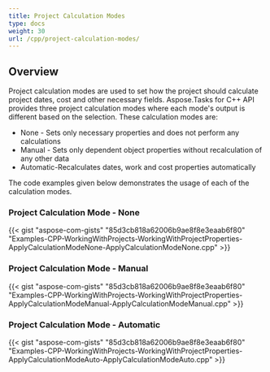 ```yaml
---
title: Project Calculation Modes
type: docs
weight: 30
url: /cpp/project-calculation-modes/
---
```


## **Overview**
Project calculation modes are used to set how the project should calculate project dates, cost and other necessary fields. Aspose.Tasks for C++ API provides three project calculation modes where each mode's output is different based on the selection. These calculation modes are:

- None - Sets only necessary properties and does not perform any calculations
- Manual - Sets only dependent object properties without recalculation of any other data
- Automatic-Recalculates dates, work and cost properties automatically

The code examples given below demonstrates the usage of each of the calculation modes.
### **Project Calculation Mode - None**
{{< gist "aspose-com-gists" "85d3cb818a62006b9ae8f8e3eaab6f80" "Examples-CPP-WorkingWithProjects-WorkingWithProjectProperties-ApplyCalculationModeNone-ApplyCalculationModeNone.cpp" >}}
### **Project Calculation Mode - Manual**
{{< gist "aspose-com-gists" "85d3cb818a62006b9ae8f8e3eaab6f80" "Examples-CPP-WorkingWithProjects-WorkingWithProjectProperties-ApplyCalculationModeManual-ApplyCalculationModeManual.cpp" >}}
### **Project Calculation Mode - Automatic**
{{< gist "aspose-com-gists" "85d3cb818a62006b9ae8f8e3eaab6f80" "Examples-CPP-WorkingWithProjects-WorkingWithProjectProperties-ApplyCalculationModeAuto-ApplyCalculationModeAuto.cpp" >}}
